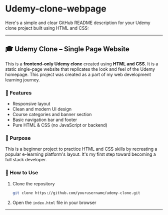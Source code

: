 # Udemy-clone-webpage
Here's a simple and clear GitHub README description for your Udemy clone project built using HTML and CSS:

---

## 🎓 Udemy Clone – Single Page Website

This is a **frontend-only Udemy clone** created using **HTML and CSS**. It is a static single-page website that replicates the look and feel of the Udemy homepage. This project was created as a part of my web development learning journey.

### 🚀 Features

* Responsive layout
* Clean and modern UI design
* Course categories and banner section
* Basic navigation bar and footer
* Pure HTML & CSS (no JavaScript or backend)

### 📌 Purpose

This is a beginner project to practice HTML and CSS skills by recreating a popular e-learning platform's layout. It's my first step toward becoming a full stack developer.

### 📁 How to Use

1. Clone the repository

   ```bash
   git clone https://github.com/yourusername/udemy-clone.git
   ```
2. Open the `index.html` file in your browser

---


